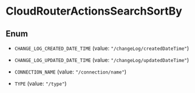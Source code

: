 

# CloudRouterActionsSearchSortBy

## Enum


* `CHANGE_LOG_CREATED_DATE_TIME` (value: `"/changeLog/createdDateTime"`)

* `CHANGE_LOG_UPDATED_DATE_TIME` (value: `"/changeLog/updatedDateTime"`)

* `CONNECTION_NAME` (value: `"/connection/name"`)

* `TYPE` (value: `"/type"`)



